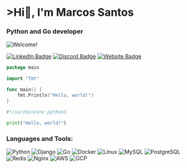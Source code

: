 # >Hi👋, I'm Marcos Santos
### Python and Go developer

![Welcome!](https://media.giphy.com/media/2IudUHdI075HL02Pkk/giphy.gif)

[![LinkedIn Badge](https://img.shields.io/badge/LinkedIn-blue?style=for-the-badge&logo=linkedin&logoColor=white)](https://www.linkedin.com/in/marcos-santos-d)
[![Discord Badge](https://img.shields.io/badge/Discord-7289DA?style=for-the-badge&logo=discord&logoColor=white)](https://marcossantos.dev)
[![Website Badge](https://img.shields.io/badge/Website-100000?style=for-the-badge&logo=web&logoColor=white)](https://marcossantos.dev)

```go
package main

import "fmt"

func main() {
    fmt.Println("Hello, world!")
}
```

```python
#!/usr/bin/env python3

print("Hello, world!")
```

### Languages and Tools:

![Python](https://img.shields.io/badge/-Python-000?&logo=Python)
![Django](https://img.shields.io/badge/-Django-000?&logo=Django)
![Go](https://img.shields.io/badge/-Go-000?&logo=Go)
![Docker](https://img.shields.io/badge/-Docker-000?&logo=Docker)
![Linux](https://img.shields.io/badge/-Linux-000?&logo=Linux)
![MySQL](https://img.shields.io/badge/-MySQL-000?&logo=MySQL)
![PostgreSQL](https://img.shields.io/badge/-PostgreSQL-000?&logo=PostgreSQL)
![Redis](https://img.shields.io/badge/-Redis-000?&logo=Redis)
![Nginx](https://img.shields.io/badge/-Nginx-000?&logo=Nginx)
![AWS](https://img.shields.io/badge/-AWS-000?&logo=Amazon-AWS)
![GCP](https://img.shields.io/badge/-GCP-000?&logo=Google-Cloud)
